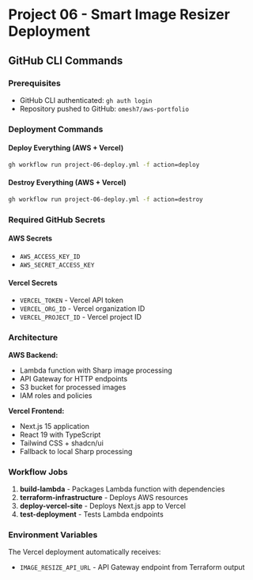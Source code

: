 # Project 06 - Smart Image Resizer Deployment

## GitHub CLI Commands

### Prerequisites
- GitHub CLI authenticated: `gh auth login`
- Repository pushed to GitHub: `omesh7/aws-portfolio`

### Deployment Commands

#### Deploy Everything (AWS + Vercel)
```bash
gh workflow run project-06-deploy.yml -f action=deploy
```

#### Destroy Everything (AWS + Vercel)
```bash
gh workflow run project-06-deploy.yml -f action=destroy
```

### Required GitHub Secrets

#### AWS Secrets
- `AWS_ACCESS_KEY_ID`
- `AWS_SECRET_ACCESS_KEY`

#### Vercel Secrets
- `VERCEL_TOKEN` - Vercel API token
- `VERCEL_ORG_ID` - Vercel organization ID
- `VERCEL_PROJECT_ID` - Vercel project ID

### Architecture

**AWS Backend:**
- Lambda function with Sharp image processing
- API Gateway for HTTP endpoints
- S3 bucket for processed images
- IAM roles and policies

**Vercel Frontend:**
- Next.js 15 application
- React 19 with TypeScript
- Tailwind CSS + shadcn/ui
- Fallback to local Sharp processing

### Workflow Jobs

1. **build-lambda** - Packages Lambda function with dependencies
2. **terraform-infrastructure** - Deploys AWS resources
3. **deploy-vercel-site** - Deploys Next.js app to Vercel
4. **test-deployment** - Tests Lambda endpoints

### Environment Variables

The Vercel deployment automatically receives:
- `IMAGE_RESIZE_API_URL` - API Gateway endpoint from Terraform output